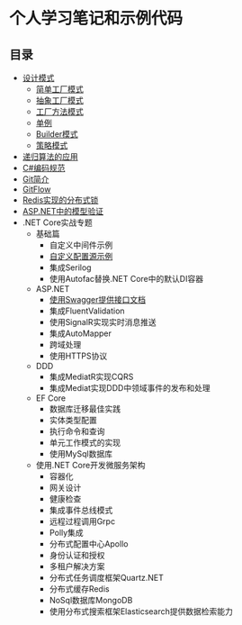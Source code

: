 # 个人学习笔记和示例代码

## 目录

- [设计模式](./docs/design-pattern/)
  - [简单工厂模式](./docs/design-pattern/factory.md)
  - [抽象工厂模式](./docs/design-pattern/abstract-factory.md)
  - [工厂方法模式](./docs/design-pattern/factory-method.md)
  - [单例](./docs/design-pattern/singleton.md)
  - [Builder模式](./docs/design-pattern/builder.md)
  - [策略模式](./docs/design-pattern/strategy.md)
- [递归算法的应用](./docs/algorithm-recursion.md)
- [C#编码规范](./docs/csharp-coding-standards.md)
- [Git简介](./docs/git-introduce.md)
- [GitFlow](./docs/gitflow.md)
- [Redis实现的分布式锁](./docs/distributed-locks-with-redis.md)
- [ASP.NET中的模型验证](./docs/model-validation-in-aspnet-web-api.md)
- .NET Core实战专题
  - 基础篇
    - 自定义中间件示例
    - [自定义配置源示例](./docs/dotnetcore/custom-configuration-source.md)
    - 集成Serilog
    - 使用Autofac替换.NET Core中的默认DI容器
  - ASP.NET
    - [使用Swagger提供接口文档](./docs/dotnetcore/use-swagger.md)
    - 集成FluentValidation
    - 使用SignalR实现实时消息推送
    - 集成AutoMapper
    - 跨域处理
    - 使用HTTPS协议
  - DDD
    - 集成MediatR实现CQRS
    - 集成Mediat实现DDD中领域事件的发布和处理
  - EF Core
    - 数据库迁移最佳实践
    - 实体类型配置
    - 执行命令和查询
    - 单元工作模式的实现
    - 使用MySql数据库
  - 使用.NET Core开发微服务架构
    - 容器化
    - 网关设计
    - 健康检查
    - 集成事件总线模式
    - 远程过程调用Grpc
    - Polly集成
    - 分布式配置中心Apollo
    - 身份认证和授权
    - 多租户解决方案
    - 分布式任务调度框架Quartz.NET
    - 分布式缓存Redis
    - NoSql数据库MongoDB
    - 使用分布式搜索框架Elasticsearch提供数据检索能力
